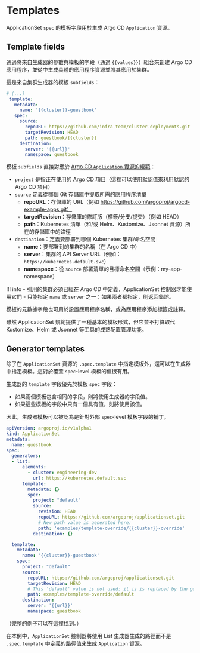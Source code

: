 # Templates

ApplicationSet `spec` 的模板字段用於生成 Argo CD `Application` 資源。

## Template fields

通過將來自生成器的參數與模板的字段（通過 `{{values}}`）組合來創建 Argo CD 應用程序，並從中生成具體的應用程序資源並將其應用於集群。

這是來自集群生成器的模板 `subfields`：

```yaml
# (...)
 template:
   metadata:
     name: '{{cluster}}-guestbook'
   spec:
     source:
       repoURL: https://github.com/infra-team/cluster-deployments.git
       targetRevision: HEAD
       path: guestbook/{{cluster}}
     destination:
       server: '{{url}}'
       namespace: guestbook
```

模板 `subfields` 直接對應於 [Argo CD `Application` 資源的規範](https://argo-cd.readthedocs.io/en/stable/operator-manual/declarative-setup/#applications)：

- `project` 是指正在使用的 [Argo CD 項目](https://argo-cd.readthedocs.io/en/stable/user-guide/projects/)（這裡可以使用默認值來利用默認的 Argo CD 項目）
- `source` 定義從哪個 Git 存儲庫中提取所需的應用程序清單
    - **repoURL**：存儲庫的 URL（例如 https://github.com/argoproj/argocd-example-apps.git）
    - **targetRevision**：存儲庫的修訂版（標籤/分支/提交）（例如 HEAD）
    - **path**：Kubernetes 清單（和/或 Helm、Kustomize、Jsonnet 資源）所在的存儲庫中的路徑
- `destination`：定義要部署到哪個 Kubernetes 集群/命名空間
    - **name**：要部署到的集群的名稱（在 Argo CD 中）
    - **server**：集群的 API Server URL（例如：`https://kubernetes.default.svc`）
    - **namespace**：從 `source` 部署清單的目標命名空間（示例：my-app-namespace）

!!! info
    - 引用的集群必須已經在 Argo CD 中定義，ApplicationSet 控制器才能使用它們
    - 只能指定 `name` 或 `server` 之一：如果兩者都指定，則返回錯誤。

模板的元數據字段也可用於設置應用程序名稱，或為應用程序添加標籤或註釋。

雖然 ApplicationSet 規範提供了一種基本的模板形式，但它並不打算取代 Kustomize、Helm 或 Jsonnet 等工具的成熟配置管理功能。

## Generator templates

除了在 `ApplicationSet` 資源的 `.spec.template` 中指定模板外，還可以在生成器中指定模板。這對於覆蓋 `spec`-level 模板的值很有用。

生成器的 `template` 字段優先於模板 `spec` 字段：

- 如果兩個模板包含相同的字段，則將使用生成器的字段值。
- 如果這些模板的字段中只有一個具有值，則將使用該值。

因此，生成器模板可以被認為是針對外部 `spec`-level 模板字段的補丁。

```yaml
apiVersion: argoproj.io/v1alpha1
kind: ApplicationSet
metadata:
  name: guestbook
spec:
  generators:
  - list:
      elements:
        - cluster: engineering-dev
          url: https://kubernetes.default.svc
      template:
        metadata: {}
        spec:
          project: "default"
          source:
            revision: HEAD
            repoURL: https://github.com/argoproj/applicationset.git
            # New path value is generated here:
            path: 'examples/template-override/{{cluster}}-override'
          destination: {}

  template:
    metadata:
      name: '{{cluster}}-guestbook'
    spec:
      project: "default"
      source:
        repoURL: https://github.com/argoproj/applicationset.git
        targetRevision: HEAD
        # This 'default' value is not used: it is is replaced by the generator's template path, above
        path: examples/template-override/default
      destination:
        server: '{{url}}'
        namespace: guestbook
```

（完整的例子可以在[這裡](https://github.com/argoproj/applicationset/tree/master/examples/template-override)找到。）

在本例中，`ApplicationSet` 控制器將使用 List 生成器生成的路徑而不是 `.spec.template` 中定義的路徑值來生成 `Application` 資源。